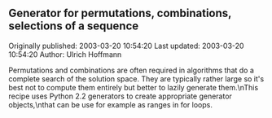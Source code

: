 ## Generator for permutations, combinations, selections of a sequence

Originally published: 2003-03-20 10:54:20
Last updated: 2003-03-20 10:54:20
Author: Ulrich Hoffmann

Permutations and combinations are often required in algorithms that do a complete search of the solution space. They are typically rather large so it's best not to  compute them entirely but better to lazily generate them.\nThis recipe uses Python 2.2 generators to create appropriate generator objects,\nthat can be use for example as ranges in for loops.